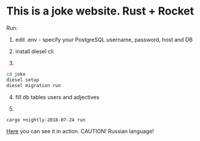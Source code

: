 # This is a joke website. Rust + Rocket
Run:
1) edit .env - specify your PostgreSQL username, password, host and DB

2) install diesel cli

3)
``` bash
cd joke
diesel setup
diesel migration run
```
4) fill db tables users and adjectives

5)
``` bash
cargo +nightly-2018-07-24 run
```
[Here](http://130.193.58.61) you can see it in action. CAUTION! Russian language!
